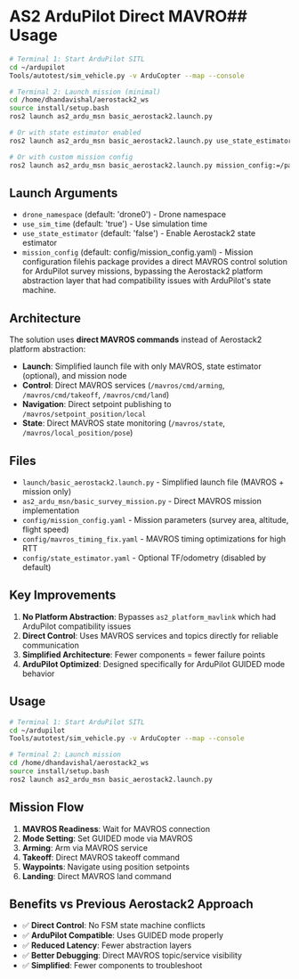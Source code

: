 # AS2 ArduPilot Direct MAVRO## Usage

```bash
# Terminal 1: Start ArduPilot SITL
cd ~/ardupilot
Tools/autotest/sim_vehicle.py -v ArduCopter --map --console

# Terminal 2: Launch mission (minimal)
cd /home/dhandavishal/aerostack2_ws
source install/setup.bash
ros2 launch as2_ardu_msn basic_aerostack2.launch.py

# Or with state estimator enabled
ros2 launch as2_ardu_msn basic_aerostack2.launch.py use_state_estimator:=true

# Or with custom mission config
ros2 launch as2_ardu_msn basic_aerostack2.launch.py mission_config:=/path/to/custom_config.yaml
```

## Launch Arguments

- `drone_namespace` (default: 'drone0') - Drone namespace
- `use_sim_time` (default: 'true') - Use simulation time
- `use_state_estimator` (default: 'false') - Enable Aerostack2 state estimator
- `mission_config` (default: config/mission_config.yaml) - Mission configuration filehis package provides a direct MAVROS control solution for ArduPilot survey missions, bypassing the Aerostack2 platform abstraction layer that had compatibility issues with ArduPilot's state machine.

## Architecture

The solution uses **direct MAVROS commands** instead of Aerostack2 platform abstraction:

- **Launch**: Simplified launch file with only MAVROS, state estimator (optional), and mission node
- **Control**: Direct MAVROS services (`/mavros/cmd/arming`, `/mavros/cmd/takeoff`, `/mavros/cmd/land`)
- **Navigation**: Direct setpoint publishing to `/mavros/setpoint_position/local`
- **State**: Direct MAVROS state monitoring (`/mavros/state`, `/mavros/local_position/pose`)

## Files

- `launch/basic_aerostack2.launch.py` - Simplified launch file (MAVROS + mission only)
- `as2_ardu_msn/basic_survey_mission.py` - Direct MAVROS mission implementation
- `config/mission_config.yaml` - Mission parameters (survey area, altitude, flight speed)
- `config/mavros_timing_fix.yaml` - MAVROS timing optimizations for high RTT
- `config/state_estimator.yaml` - Optional TF/odometry (disabled by default)

## Key Improvements

1. **No Platform Abstraction**: Bypasses `as2_platform_mavlink` which had ArduPilot compatibility issues
2. **Direct Control**: Uses MAVROS services and topics directly for reliable communication
3. **Simplified Architecture**: Fewer components = fewer failure points
4. **ArduPilot Optimized**: Designed specifically for ArduPilot GUIDED mode behavior

## Usage

```bash
# Terminal 1: Start ArduPilot SITL
cd ~/ardupilot
Tools/autotest/sim_vehicle.py -v ArduCopter --map --console

# Terminal 2: Launch mission
cd /home/dhandavishal/aerostack2_ws
source install/setup.bash
ros2 launch as2_ardu_msn basic_aerostack2.launch.py
```

## Mission Flow

1. **MAVROS Readiness**: Wait for MAVROS connection
2. **Mode Setting**: Set GUIDED mode via MAVROS
3. **Arming**: Arm via MAVROS service
4. **Takeoff**: Direct MAVROS takeoff command
5. **Waypoints**: Navigate using position setpoints
6. **Landing**: Direct MAVROS land command

## Benefits vs Previous Aerostack2 Approach

- ✅ **Direct Control**: No FSM state machine conflicts
- ✅ **ArduPilot Compatible**: Uses GUIDED mode properly
- ✅ **Reduced Latency**: Fewer abstraction layers
- ✅ **Better Debugging**: Direct MAVROS topic/service visibility
- ✅ **Simplified**: Fewer components to troubleshoot
